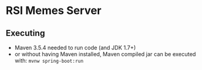 # RSI Memes Server

## Executing
* Maven 3.5.4 needed to run code (and JDK 1.7+)
* or without having Maven installed, Maven compiled jar can be executed with: `mvnw spring-boot:run `
